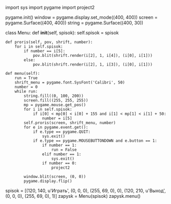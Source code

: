 import sys
import pygame
import project2


pygame.init()
window = pygame.display.set_mode((400, 400))
screen = pygame.Surface((400, 400))
string = pygame.Surface((400, 30))


class Menu:
    def __init__(self, spisok):
        self.spisok = spisok

    def proris(self, pov, shrift, number):
        for i in self.spisok:
            if number == i[5]:
                pov.blit(shrift.render(i[2], 1, i[4]), (i[0], i[1]))
            else:
                pov.blit(shrift.render(i[2], 1, i[3]), (i[0], i[1]))

    def menu(self):
        run = True
        shrift_menu = pygame.font.SysFont('Calibri', 50)
        number = 0
        while run:
            string.fill((0, 100, 200))
            screen.fill((255, 255, 255))
            mp = pygame.mouse.get_pos()
            for i in self.spisok:
                if i[0] < mp[0] < i[0] + 155 and i[1] < mp[1] < i[1] + 50:
                    number = i[5]
            self.proris(screen, shrift_menu, number)
            for e in pygame.event.get():
                if e.type == pygame.QUIT:
                    sys.exit()
                if e.type == pygame.MOUSEBUTTONDOWN and e.button == 1:
                    if number == 1:
                        run = False
                    elif number == 1:
                        sys.exit()
                    if number == 0:
                        project2

            window.blit(screen, (0, 0))
            pygame.display.flip()


spisok = [(120, 140, u'Играть', (0, 0, 0), (255, 69, 0), 0),
          (120, 210, u'Выход', (0, 0, 0), (255, 69, 0), 1)]
zapysk = Menu(spisok)
zapysk.menu()
